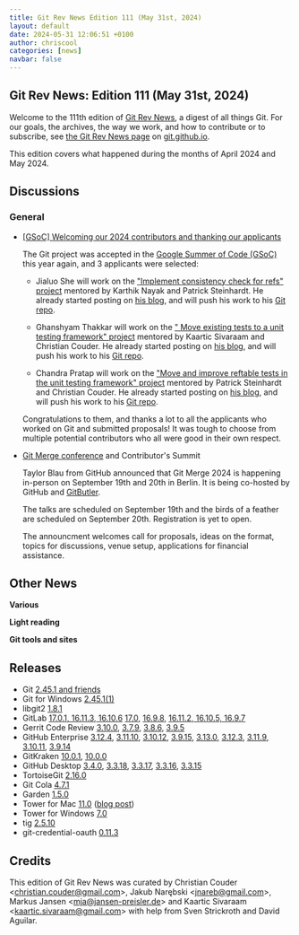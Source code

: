 ```yaml
---
title: Git Rev News Edition 111 (May 31st, 2024)
layout: default
date: 2024-05-31 12:06:51 +0100
author: chriscool
categories: [news]
navbar: false
---
```


## Git Rev News: Edition 111 (May 31st, 2024)

Welcome to the 111th edition of [Git Rev News](https://git.github.io/rev_news/rev_news/),
a digest of all things Git. For our goals, the archives, the way we work, and how to contribute or to
subscribe, see [the Git Rev News page](https://git.github.io/rev_news/rev_news/) on [git.github.io](http://git.github.io).

This edition covers what happened during the months of April 2024 and May 2024.

## Discussions

### General

* [[GSoC] Welcoming our 2024 contributors and thanking our applicants](https://public-inbox.org/git/406aa31f-4ea0-496c-aeb6-443be86385c0@gmail.com/)

  The Git project was accepted in the
  [Google Summer of Code (GSoC)](https://summerofcode.withgoogle.com/)
  this year again, and 3 applicants were selected:

  - Jialuo She will work on the
    ["Implement consistency check for refs" project](https://summerofcode.withgoogle.com/programs/2024/projects/ukm4PTEF)
    mentored by Karthik Nayak and Patrick Steinhardt. He already
    started posting on [his blog](https://luolibrary.com/categories/GSoC-2024/),
	and will push his work to his [Git repo](https://github.com/shejialuo/git).

  - Ghanshyam Thakkar will work on the
    [" Move existing tests to a unit testing framework" project](https://summerofcode.withgoogle.com/programs/2024/projects/e9C4rhrv)
	mentored by Kaartic Sivaraam and Christian Couder. He already
    started posting on [his blog](https://spectre10.github.io/posts/),
	and will push his work to his [Git repo](https://github.com/spectre10/git).

  - Chandra Pratap will work on the
    ["Move and improve reftable tests in the unit testing framework" project](https://summerofcode.withgoogle.com/programs/2024/projects/tlh611d7)
	mentored by Patrick Steinhardt and Christian Couder. He already
    started posting on [his blog](https://chand-ra.github.io/),
	and will push his work to his [Git repo](https://github.com/Chand-ra/git).

  Congratulations to them, and thanks a lot to all the applicants who
  worked on Git and submitted proposals! It was tough to choose from
  multiple potential contributors who all were good in their own
  respect.

* [Git Merge conference](https://public-inbox.org/git/Zj0JyL1b+g1G3zWx@nand.local/) and Contributor's Summit

  Taylor Blau from GitHub announced that Git Merge 2024 is happening
  in-person on September 19th and 20th in Berlin. It is being co-hosted
  by GitHub and [GitButler](https://gitbutler.com/).

  The talks are scheduled on September 19th and the birds of a feather
  are scheduled on September 20th. Registration is yet to open.

  The announcment welcomes call for proposals, ideas on the format,
  topics for discussions, venue setup, applications for financial
  assistance.

<!---
### Reviews
-->

<!---
### Support
-->

<!---
## Developer Spotlight:
-->

## Other News

__Various__


__Light reading__

<!---
__Easy watching__
-->

__Git tools and sites__


## Releases

+ Git [2.45.1 and friends](https://public-inbox.org/git/xmqqv83g4937.fsf@gitster.g/)
+ Git for Windows [2.45.1(1)](https://github.com/git-for-windows/git/releases/tag/v2.45.1.windows.1)
+ libgit2 [1.8.1](https://github.com/libgit2/libgit2/releases/tag/v1.8.1)
+ GitLab [17.0.1, 16.11.3, 16.10.6](https://about.gitlab.com/releases/2024/05/22/patch-release-gitlab-17-0-1-released/)
[17.0](https://about.gitlab.com/releases/2024/05/16/gitlab-17-0-released/),
[16.9.8](https://about.gitlab.com/releases/2024/05/09/gitlab-16-9-8-released/),
[16.11.2, 16.10.5, 16.9.7](https://about.gitlab.com/releases/2024/05/08/patch-release-gitlab-16-11-2-released/)
+ Gerrit Code Review [3.10.0](https://www.gerritcodereview.com/3.10.html#3100),
[3.7.9](https://www.gerritcodereview.com/3.7.html#379),
[3.8.6](https://www.gerritcodereview.com/3.8.html#386),
[3.9.5](https://www.gerritcodereview.com/3.9.html#395)
+ GitHub Enterprise [3.12.4](https://help.github.com/enterprise-server@3.12/admin/release-notes#3.12.4),
[3.11.10](https://help.github.com/enterprise-server@3.11/admin/release-notes#3.11.10),
[3.10.12](https://help.github.com/enterprise-server@3.10/admin/release-notes#3.10.12),
[3.9.15](https://help.github.com/enterprise-server@3.9/admin/release-notes#3.9.15),
[3.13.0](https://help.github.com/enterprise-server@3.13/admin/release-notes#3.13.0),
[3.12.3](https://help.github.com/enterprise-server@3.12/admin/release-notes#3.12.3),
[3.11.9](https://help.github.com/enterprise-server@3.11/admin/release-notes#3.11.9),
[3.10.11](https://help.github.com/enterprise-server@3.10/admin/release-notes#3.10.11),
[3.9.14](https://help.github.com/enterprise-server@3.9/admin/release-notes#3.9.14)
+ GitKraken [10.0.1](https://help.gitkraken.com/gitkraken-client/current/),
[10.0.0](https://help.gitkraken.com/gitkraken-client/current/)
+ GitHub Desktop [3.4.0](https://desktop.github.com/release-notes/),
[3.3.18](https://desktop.github.com/release-notes/),
[3.3.17](https://desktop.github.com/release-notes/),
[3.3.16](https://desktop.github.com/release-notes/),
[3.3.15](https://desktop.github.com/release-notes/)
+ TortoiseGit [2.16.0](https://tortoisegit.org/download/)
+ Git Cola [4.7.1](https://github.com/git-cola/git-cola/releases/tag/v4.7.1)
+ Garden [1.5.0](https://github.com/garden-rs/garden/releases/tag/v1.5.0)
+ Tower for Mac [11.0](https://www.git-tower.com/release-notes/windows?show_tab=release-notes) ([blog post](https://www.git-tower.com/blog/tower-mac-11/))
+ Tower for Windows [7.0](https://www.git-tower.com/release-notes/windows?show_tab=release-notes)
+ tig [2.5.10](https://github.com/jonas/tig/releases/tag/tig-2.5.10)
+ git-credential-oauth [0.11.3](https://github.com/hickford/git-credential-oauth/releases/tag/v0.11.3)

## Credits

This edition of Git Rev News was curated by
Christian Couder &lt;<christian.couder@gmail.com>&gt;,
Jakub Narębski &lt;<jnareb@gmail.com>&gt;,
Markus Jansen &lt;<mja@jansen-preisler.de>&gt; and
Kaartic Sivaraam &lt;<kaartic.sivaraam@gmail.com>&gt;
with help from Sven Strickroth and David Aguilar.
